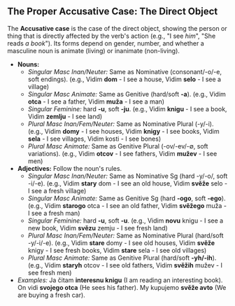 ## The Proper Accusative Case: The Direct Object

The **Accusative case** is the case of the direct object, showing the person or thing that is directly affected by the verb's action (e.g., "I see *him*", "She reads *a book*"). 
Its forms depend on gender, number, and whether a masculine noun is animate (living) or inanimate (non-living).

* **Nouns:**
    * *Singular Masc Inan/Neuter:* Same as Nominative (consonant/-o/-e, soft endings). (e.g., Vidim **dom** - I see a house, Vidim **selo** - I see a village)
    * *Singular Masc Animate:* Same as Genitive (hard/soft **-a**). (e.g., Vidim **otca** - I see a father, Vidim **muža** - I see a man)
    * *Singular Feminine:* hard **-u**, soft **-ju**. (e.g., Vidim **knigu** - I see a book, Vidim **zemlju** - I see land)
    * *Plural Masc Inan/Fem/Neuter:* Same as Nominative Plural (-y/-i). (e.g., Vidim **domy** - I see houses, Vidim **knigy** - I see books, Vidim **sela** - I see villages, Vidim kosti - I see bones)
    * *Plural Masc Animate:* Same as Genitive Plural (-ov/-ev/-∅, soft variations). (e.g., Vidim **otcov** - I see fathers, Vidim **mužev** - I see men)
* **Adjectives:** Follow the noun's rules.
    * *Singular Masc Inan/Neuter:* Same as Nominative Sg (hard -y/-o/, soft -i/-e). (e.g., Vidim **stary** dom - I see an old house, Vidim **svěže** selo - I see a fresh village)
    * *Singular Masc Animate:* Same as Genitive Sg (hard **-ogo**, soft **-ego**). (e.g., Vidim **starogo** otca - I see an old father, Vidim **svěžego** muža - I see a fresh man)
    * *Singular Feminine:* hard **-u**, soft **-u**. (e.g., Vidim **novu** knigu - I see a new book, Vidim **svězu** zemju - I see fresh land)
    * *Plural Masc Inan/Fem/Neuter:* Same as Nominative Plural (hard/soft -y/-i/-e). (e.g., Vidim **stare** domy - I see old houses, Vidim **svěže** knigy - I see fresh books, Vidim **stare** sela - I see old villages)
    * *Plural Masc Animate:* Same as Genitive Plural (hard/soft **-yh/-ih**). (e.g., Vidim **staryh** otcov - I see old fathers, Vidim **svěžih** mužev - I see fresh men)
* *Examples:* Ja čitam **interesnu knigu** (I am reading an interesting book). On vidi **svojego otca** (He sees his father). My kupujemo **svěže avto** (We are buying a fresh car).